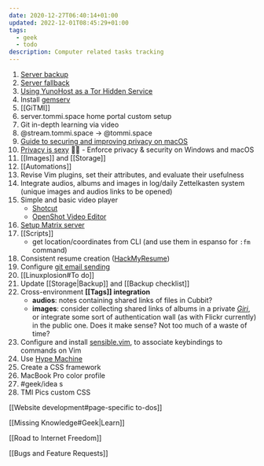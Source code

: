 ```yaml
---
date: 2020-12-27T06:40:14+01:00
updated: 2022-12-01T08:45:29+01:00
tags:
  - geek
  - todo
description: Computer related tasks tracking
---
```

1. [Server backup](https://forum.yunohost.org/t/restic-backup-with-restic/10340)
1. [Server fallback](https://yunohost.org/en/app_fallback)
1. [Using YunoHost as a Tor Hidden Service](https://yunohost.org/en/torhiddenservice)
1. Install [gemserv](https://github.com/YunoHost-Apps/gemserv_ynh)
1. [[GiTMI]]
1. server.tommi.space home portal custom setup
2. Git in-depth learning via video
1. @stream.tommi.space -> @tommi.space
1. [Guide to securing and improving privacy on macOS](https://github.com/drduh/macOS-Security-and-Privacy-Guide)
1. [Privacy is sexy](https://privacy.sexy) 🍑🍆 - Enforce privacy & security on Windows and macOS
1. [[Images]] and [[Storage]]
1. [[Automations]]
1. Revise Vim plugins, set their attributes, and evaluate their usefulness
3. Integrate audios, albums and images in log/daily Zettelkasten system (unique images and audios links to be opened)
1. Simple and basic video player
	- [Shotcut](https://www.shotcut.org)
	- [OpenShot Video Editor](https://www.openshot.org)
1. [Setup Matrix server](https://github.com/matrix-org/synapse#id5 'Install Synapse')
2. [[Scripts]]
	- get location/coordinates from CLI (and use them in espanso for `:fm` command)
3. Consistent resume creation ([HackMyResume](https://github.com/hacksalot/HackMyResume 'HackMyResume on GitHub'))
4. Configure [git email sending](https://git-send-email.io 'git-send-email.io')
5. [[Linuxplosion#To do]]
6. Update [[Storage|Backup]] and [[Backup checklist]]
7. Cross-environment **[[Tags]] integration**
	- **audios**: notes containing shared links of files in Cubbit?
	- **images**: consider collecting shared links of albums in a private *[Giri](/giri 'Giri')*, or integrate some sort of authentication wall (as with Flickr currently) in the public one. Does it make sense? Not too much of a waste of time?
8. Configure and install [sensible.vim](https://github.com/tpope/vim-sensible 'sensible.vim on GitHub'), to associate keybindings to commands on Vim
9. Use [Hype Machine](https://hypem.com 'Hype Machine')
10. Create a CSS framework
11. MacBook Pro color profile
12. #geek/idea s
13. TMI Pics custom CSS

[[Website development#page-specific to-dos]]

[[Missing Knowledge#Geek|Learn]]

[[Road to Internet Freedom]]

[[Bugs and Feature Requests]]

[Yunohost]: https://yunohost.org/ 'Yunohost'
